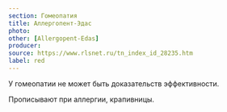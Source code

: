 ```yaml
---
section: Гомеопатия
title: Аллергопент-Эдас
photo:
other: [Allergopent-Edas]
producer:
source: https://www.rlsnet.ru/tn_index_id_28235.htm
label: red
---
```


У гомеопатии не может быть доказательств эффективности.

Прописывают при аллергии, крапивницы.
